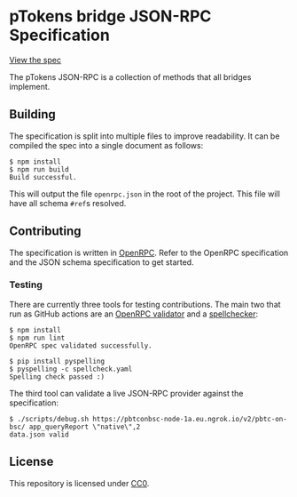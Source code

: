 # pTokens bridge JSON-RPC Specification

[View the spec][playground]

The pTokens JSON-RPC is a collection of methods that all bridges implement.

## Building

The specification is split into multiple files to improve readability. It
can be compiled the spec into a single document as follows:

```console
$ npm install
$ npm run build
Build successful.
```

This will output the file `openrpc.json` in the root of the project. This file
will have all schema `#ref`s resolved.

## Contributing

The specification is written in [OpenRPC][openrpc]. Refer to the
OpenRPC specification and the JSON schema specification to get started.

### Testing

There are currently three tools for testing contributions. The main two that
run as GitHub actions are an [OpenRPC validator][validator] and a
[spellchecker][spellchecker]:

```console
$ npm install
$ npm run lint
OpenRPC spec validated successfully.

$ pip install pyspelling
$ pyspelling -c spellcheck.yaml
Spelling check passed :)
```

The third tool can validate a live JSON-RPC provider against the specification:

```console
$ ./scripts/debug.sh https://pbtconbsc-node-1a.eu.ngrok.io/v2/pbtc-on-bsc/ app_queryReport \"native\",2
data.json valid
```

## License

This repository is licensed under [CC0](LICENSE).


[playground]: https://playground.open-rpc.org/?schemaUrl=https://raw.githubusercontent.com/oliviera9/ptokens_doc/assembled-spec/openrpc.json&uiSchema[appBar][ui:splitView]=false&uiSchema[appBar][ui:input]=false&uiSchema[appBar][ui:examplesDropdown]=false&uiSchema[appBar][ui:title]=pTokens&uiSchema[appBar][ui:logoUrl]=https://avatars.githubusercontent.com/u/16259422?s=200&v=4
[openrpc]: https://open-rpc.org
[validator]: https://open-rpc.github.io/schema-utils-js/globals.html#validateopenrpcdocument
[spellchecker]: https://facelessuser.github.io/pyspelling/
